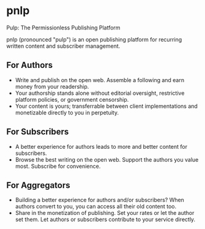 # pnlp

Pulp: The Permissionless Publishing Platform

pnlp (pronounced "pulp") is an open publishing platform for recurring written content and subscriber management.

## For Authors

- Write and publish on the open web. Assemble a following and earn money from your readership.
- Your authorship stands alone without editorial oversight, restrictive platform policies, or government censorship.
- Your content is yours; transferrable between client implementations and monetizable directly to you in perpetuity.

## For Subscribers

- A better experience for authors leads to more and better content for subscribers.
- Browse the best writing on the open web. Support the authors you value most. Subscribe for convenience.

## For Aggregators

- Building a better experience for authors and/or subscribers? When authors convert to you, you can access all their old content too.
- Share in the monetization of publishing. Set your rates or let the author set them. Let authors or subscribers contribute to your service directly.

